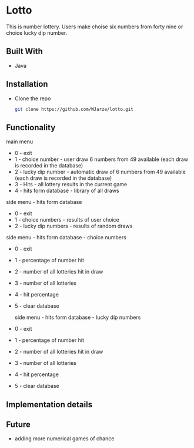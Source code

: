 # Lotto
This is number lottery. Users make choise six numbers from forty nine or choice lucky dip number.

## Built With
- Java

## Installation
* Clone the repo
  ```sh
  git clone https://github.com/WJarze/lotto.git
  ```
  
## Functionality
main menu
* 0 - exit
* 1 - choice number - user draw 6 numbers from 49 available (each draw is recorded in the database)
* 2 - lucky dip number - automatic draw of 6 numbers from 49 available (each draw is recorded in the database)
* 3 - Hits - all lottery results in the current game
* 4 - hits form database - library of all draws
 
side menu - hits form database
* 0 - exit
* 1 - choice numbers - results of user choice
* 2 - lucky dip numbers - results of random draws
 
side menu - hits form database - choice numbers
* 0 - exit
* 1 - percentage of number hit
* 2 - number of all lotteries hit in draw
* 3 - number of all lotteries
* 4 - hit percentage
* 5 - clear database

  side menu - hits form database - lucky dip numbers
* 0 - exit
* 1 - percentage of number hit
* 2 - number of all lotteries hit in draw
* 3 - number of all lotteries
* 4 - hit percentage
* 5 - clear database

## Implementation details


## Future
* adding more numerical games of chance

